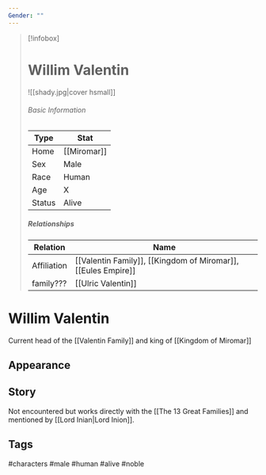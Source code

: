 ```yaml
---
Gender: ""
---
```


> [!infobox]
> # Willim Valentin
> ![[shady.jpg|cover hsmall]]
> ###### Basic Information
> | Type | Stat |
> | ---- | ---- |
> | Home | [[Miromar]] |
> | Sex | Male |
> | Race | Human |
> | Age | X |
> | Status | Alive |
> 
> ##### Relationships
> | Relation | Name |
> | ---- | ---- |
> | Affiliation | [[Valentin Family]], [[Kingdom of Miromar]], [[Eules Empire]]|
> |family???|[[Ulric Valentin]]|

# Willim Valentin
Current head of the [[Valentin Family]] and king of [[Kingdom of Miromar]]
## Appearance
## Story
Not encountered but works directly with the [[The 13 Great Families]] and mentioned by [[Lord Inian|Lord Inion]].


## Tags
#characters #male #human #alive #noble